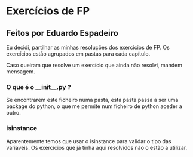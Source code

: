 # Exercícios de FP
## Feitos por Eduardo Espadeiro

Eu decidi, partilhar as minhas resoluções dos
exercícios de FP. Os exercícios estão agrupados
em pastas para cada capítulo.

Caso queiram que resolve um exercício que
ainda não resolvi, mandem mensagem.

### O que é o \_\_init__.py ?
Se encontrarem este ficheiro numa pasta,
esta pasta passa a ser uma package do python,
o que me permite num ficheiro de python aceder a
outro.

### isinstance
Aparentemente temos que usar o isinstance para
validar o tipo das variáveis. Os exercícios que
já tinha aqui resolvidos não o estão a utilizar.